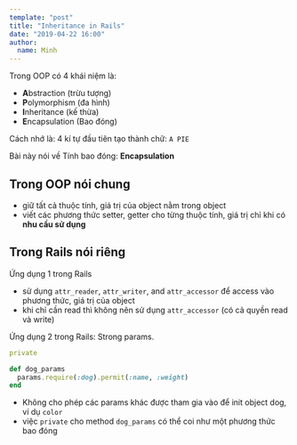 ```yaml
---
template: "post"
title: "Inheritance in Rails"
date: "2019-04-22 16:00"
author:
  name: Minh
---
```


Trong OOP có 4 khái niệm là:
* **A**bstraction (trừu tượng)
* **P**olymorphism (đa hình)
* **I**nheritance (kế thừa)
* **E**ncapsulation (Bao đóng)

Cách nhớ là: 4 kí tự đầu tiên tạo thành chữ: `A PIE`

Bài này nói về Tính bao đóng: **Encapsulation**

## Trong OOP nói chung

* giữ tất cả thuộc tính, giá trị của object nằm trong object
* viết các phương thức setter, getter cho từng thuộc tính, giá trị chỉ khi có **nhu cầu sử dụng**

## Trong Rails nói riêng

Ứng dụng 1 trong Rails

* sử dụng `attr_reader`, `attr_writer`, and `attr_accessor` để access vào phương thức, giá trị của object
* khi chỉ cần read thì không nên sử dụng `attr_accessor` (có cả quyền read và write)

Ứng dụng 2 trong Rails: Strong params.

```rb
private

def dog_params
  params.require(:dog).permit(:name, :weight)
end
```

* Không cho phép các params khác được tham gia vào để init object dog, ví dụ `color`
* việc `private` cho method `dog_params` có thể coi như một phương thức bao đóng
